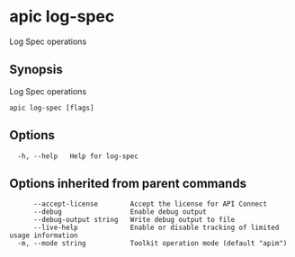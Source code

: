 # apic log-spec

Log Spec operations

## Synopsis

Log Spec operations

```
apic log-spec [flags]
```

## Options

```
  -h, --help   Help for log-spec
```

## Options inherited from parent commands

```
      --accept-license        Accept the license for API Connect
      --debug                 Enable debug output
      --debug-output string   Write debug output to file
      --live-help             Enable or disable tracking of limited usage information
  -m, --mode string           Toolkit operation mode (default "apim")
```
